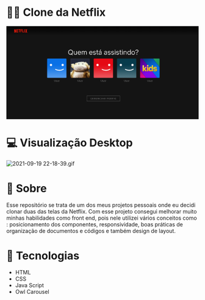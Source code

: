 # 👨‍💻 Clone da Netflix
![Netflix](https://github.com/CaiqueMenezes/CloneTelaInicialNetflix/blob/main/assets/Clone-Netflix.png)

# 💻  Visualização Desktop
![2021-09-19 22-18-39.gif](https://github.com/CaiqueMenezes/CloneTelaInicialNetflix/blob/main/assets/2021-09-19%2022-18-39.gif)

# 🔖 Sobre
Esse repositório se trata de um dos meus projetos pessoais onde eu decidi clonar duas das telas da Netflix. Com esse projeto consegui melhorar muito minhas habilidades como front end, pois nele utilizei vários conceitos como : posicionamento dos componentes, responsividade, boas práticas de organização de documentos e códigos e também design de layout.

# 🚀 Tecnologias

* HTML
* CSS
* Java Script
* Owl Carousel

